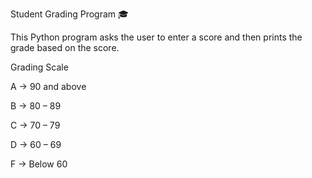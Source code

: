 Student Grading Program 🎓

This Python program asks the user to enter a score and then prints the grade based on the score.

Grading Scale

A → 90 and above

B → 80 – 89

C → 70 – 79

D → 60 – 69

F → Below 60
